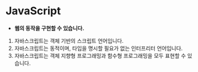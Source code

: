 # JavaScript
<ul>
<li><strong>웹의 동작을 구현할 수 있습니다.</strong></li>
</ul>

<ol>
  <li>자바스크립트는 객체 기반의 스크립트 언어입니다.</li>
  <li>자바스크립트는 동적이며, 타입을 명시할 필요가 없는 인터프리터 언어입니다.</li>
  <li>자바스크립트는 객체 지향형 프로그래밍과 함수형 프로그래밍을 모두 표현할 수 있습니다.</li>
</ol>
 
